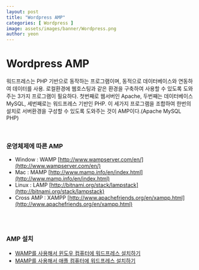 ```yaml
---
layout: post
title: "Wordpress AMP" 
categories: [ Wordpress ]
image: assets/images/banner/Wordpress.png
author: yeon
---
```


# Wordpress AMP
워드프레스는 PHP 기반으로 동작하는 프로그램이며, 동적으로 데이터베이스와 연동하여 데이터를 사용.
로컬환경에 웹호스팅과 같은 환경을 구축하여 사용할 수 있도록 도와주는 3가지 프로그램이 필요하다.
첫번째로 웹서버인 Apache, 두번째는 데이터베이스 MySQL, 세번째로는 워드프레스 기반인 PHP.
이 세가지 프로그램을 조합하여 한번의 설치로 서버환경을 구성할 수 있도록 도와주는 것이 AMP이다.(Apache MySQL PHP)

<br>

### 운영체제에 따른 AMP
- Window : WAMP [http://www.wampserver.com/en/](http://www.wampserver.com/en/)
- Mac : MAMP [http://www.mamp.info/en/index.html](http://www.mamp.info/en/index.html)
- Linux : LAMP [http://bitnami.org/stack/lampstack](http://bitnami.org/stack/lampstack)
- Cross AMP : XAMPP [http://www.apachefriends.org/en/xampp.html](http://www.apachefriends.org/en/xampp.html)

<br><br>

### AMP 설치
- [WAMP를 사용해서 윈도우 컴퓨터에 워드프레스 설치하기](https://ko.wordpress.org/%EB%82%B4-%EC%BB%B4%ED%93%A8%ED%84%B0%EC%97%90-%EC%9B%8C%EB%93%9C%ED%94%84%EB%A0%88%EC%8A%A4-%EC%84%A4%EC%B9%98%ED%95%98%EA%B8%B0/)
- [MAMP를 사용해서 애플 컴퓨터에 워드프레스 설치하기](https://ko.wordpress.org/2014/01/01/mamp%EB%A5%BC-%EC%82%AC%EC%9A%A9%ED%95%B4%EC%84%9C-%EB%82%B4-%EC%BB%B4%ED%93%A8%ED%84%B0%EC%97%90-%EC%9B%8C%EB%93%9C%ED%94%84%EB%A0%88%EC%8A%A4-%EC%84%A4%EC%B9%98%ED%95%98%EA%B8%B0/)

<br><br><br>